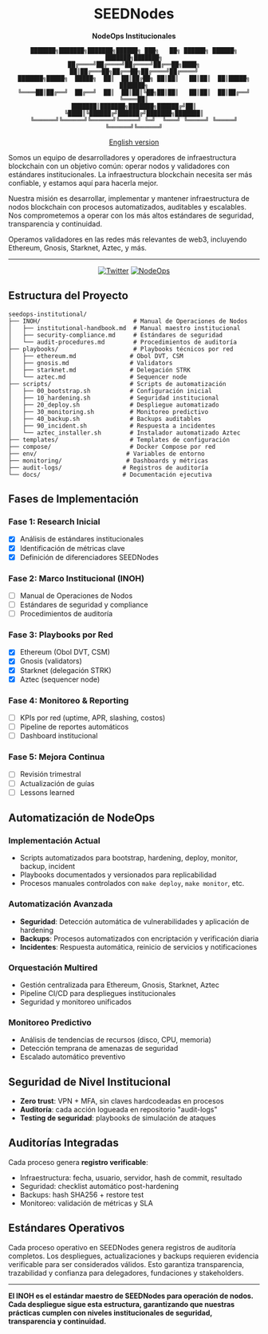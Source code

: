 <div align="center">

# SEEDNodes

**NodeOps Institucionales**

```
███████╗███████╗███████╗██████╗ ███╗   ██╗ ██████╗ ██████╗ ███████╗███████╗
██╔════╝██╔════╝██╔════╝██╔══██╗████╗  ██║██╔═══██╗██╔══██╗██╔════╝██╔════╝
███████╗█████╗  █████╗  ██║  ██║██╔██╗ ██║██║   ██║██║  ██║█████╗  ███████╗
╚════██║██╔══╝  ██╔══╝  ██║  ██║██║╚██╗██║██║   ██║██║  ██║██╔══╝  ╚════██║
███████║███████╗███████╗██████╔╝██║ ╚████║╚██████╔╝██████╔╝███████╗███████║
╚══════╝╚══════╝╚══════╝╚═════╝ ╚═╝  ╚═══╝ ╚═════╝ ╚═════╝ ╚══════╝╚══════╝
```

[English version](README.en.md)

</div>

Somos un equipo de desarrolladores y operadores de infraestructura blockchain con un objetivo común: operar nodos y validadores con estándares institucionales. La infraestructura blockchain necesita ser más confiable, y estamos aquí para hacerla mejor.

Nuestra misión es desarrollar, implementar y mantener infraestructura de nodos blockchain con procesos automatizados, auditables y escalables. Nos comprometemos a operar con los más altos estándares de seguridad, transparencia y continuidad.

Operamos validadores en las redes más relevantes de web3, incluyendo Ethereum, Gnosis, Starknet, Aztec, y más.

---

<div align="center">

[![Twitter](https://img.shields.io/badge/Twitter-@SeedsPuntoEth-1DA1F2?style=for-the-badge&logo=twitter&logoColor=white)](https://x.com/SeedsPuntoEth)
[![NodeOps](https://img.shields.io/badge/NodeOps-Institucionales-00ff88?style=for-the-badge&logo=server&logoColor=black)](https://github.com/NoaSEED/seedops-institutional)

</div>

## Estructura del Proyecto

```
seedops-institutional/
├── INOH/                          # Manual de Operaciones de Nodos
│   ├── institutional-handbook.md  # Manual maestro institucional
│   ├── security-compliance.md     # Estándares de seguridad
│   └── audit-procedures.md        # Procedimientos de auditoría
├── playbooks/                     # Playbooks técnicos por red
│   ├── ethereum.md               # Obol DVT, CSM
│   ├── gnosis.md                 # Validators
│   ├── starknet.md               # Delegación STRK
│   └── aztec.md                  # Sequencer node
├── scripts/                      # Scripts de automatización
│   ├── 00_bootstrap.sh           # Configuración inicial
│   ├── 10_hardening.sh           # Seguridad institucional
│   ├── 20_deploy.sh              # Despliegue automatizado
│   ├── 30_monitoring.sh          # Monitoreo predictivo
│   ├── 40_backup.sh              # Backups auditables
│   ├── 90_incident.sh            # Respuesta a incidentes
│   └── aztec_installer.sh        # Instalador automatizado Aztec
├── templates/                    # Templates de configuración
├── compose/                      # Docker Compose por red
├── env/                         # Variables de entorno
├── monitoring/                  # Dashboards y métricas
├── audit-logs/                 # Registros de auditoría
└── docs/                       # Documentación ejecutiva
```

## Fases de Implementación

### Fase 1: Research Inicial
- [x] Análisis de estándares institucionales
- [x] Identificación de métricas clave
- [x] Definición de diferenciadores SEEDNodes

### Fase 2: Marco Institucional (INOH)
- [ ] Manual de Operaciones de Nodos
- [ ] Estándares de seguridad y compliance
- [ ] Procedimientos de auditoría

### Fase 3: Playbooks por Red
- [x] Ethereum (Obol DVT, CSM)
- [x] Gnosis (validators)
- [x] Starknet (delegación STRK)
- [x] Aztec (sequencer node)

### Fase 4: Monitoreo & Reporting
- [ ] KPIs por red (uptime, APR, slashing, costos)
- [ ] Pipeline de reportes automáticos
- [ ] Dashboard institucional

### Fase 5: Mejora Continua
- [ ] Revisión trimestral
- [ ] Actualización de guías
- [ ] Lessons learned

## Automatización de NodeOps

### Implementación Actual
- Scripts automatizados para bootstrap, hardening, deploy, monitor, backup, incident
- Playbooks documentados y versionados para replicabilidad
- Procesos manuales controlados con `make deploy`, `make monitor`, etc.

### Automatización Avanzada
- **Seguridad**: Detección automática de vulnerabilidades y aplicación de hardening
- **Backups**: Procesos automatizados con encriptación y verificación diaria
- **Incidentes**: Respuesta automática, reinicio de servicios y notificaciones

### Orquestación Multired
- Gestión centralizada para Ethereum, Gnosis, Starknet, Aztec
- Pipeline CI/CD para despliegues institucionales
- Seguridad y monitoreo unificados

### Monitoreo Predictivo
- Análisis de tendencias de recursos (disco, CPU, memoria)
- Detección temprana de amenazas de seguridad
- Escalado automático preventivo

## Seguridad de Nivel Institucional

- **Zero trust**: VPN + MFA, sin claves hardcodeadas en procesos
- **Auditoría**: cada acción logueada en repositorio "audit-logs"
- **Testing de seguridad**: playbooks de simulación de ataques

## Auditorías Integradas

Cada proceso genera **registro verificable**:
- Infraestructura: fecha, usuario, servidor, hash de commit, resultado
- Seguridad: checklist automático post-hardening
- Backups: hash SHA256 + restore test
- Monitoreo: validación de métricas y SLA

## Estándares Operativos

Cada proceso operativo en SEEDNodes genera registros de auditoría completos. Los despliegues, actualizaciones y backups requieren evidencia verificable para ser considerados válidos. Esto garantiza transparencia, trazabilidad y confianza para delegadores, fundaciones y stakeholders.

---

**El INOH es el estándar maestro de SEEDNodes para operación de nodos. Cada despliegue sigue esta estructura, garantizando que nuestras prácticas cumplen con niveles institucionales de seguridad, transparencia y continuidad.**

